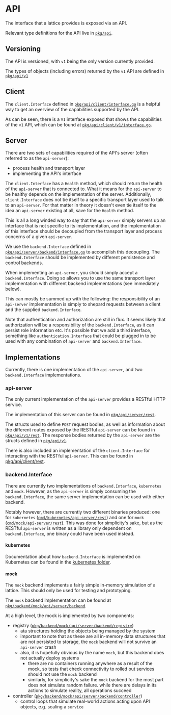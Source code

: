 # API

The interface that a lattice provides is exposed via an API.

Relevant type definitions for the API live in [`pkg/api`](../../pkg/api).

## Versioning 

The API is versioned, with `v1` being the only version currently provided.

The types of objects (including errors) returned by the `v1` API are defined in [`pkg/api/v1`](../../pkg/api/v1)

## Client

The `client.Interface` defined in [`pkg/api/client/interface.go`](../../pkg/api/client/interface.go) is a helpful way to get an overview of the capabilities supported by the API.

As can be seen, there is a `V1` interface exposed that shows the capabilities of the `v1` API, which can be found at [`pkg/api/client/v1/interface.go`](../../pkg/api/client/v1/interface.go).

## Server

There are two sets of capabilities required of the API's server (often referred to as the `api-server`):

- process health and transport layer
- implementing the API's interface

The `client.Interface` has a `Health` method, which should return the health of the `api-server` that is connected to. What it means for the `api-server` to be healthy depends on the implementation of the server. Additionally, `client.Interface` does not tie itself to a specific transport layer used to talk to an `api-server`. For that matter in theory it doesn't even tie itself to the idea an `api-server` existing at all, save for the `Health` method.

This is all a long winded way to say that the `api-server` simply servers up an interface that is not specific to its implementation, and the implementation of this interface should be decoupled from the transport layer and process concerns of a given `api-server`.

We use the `backend.Interface` defined in [`pkg/api/server/backend/interface.go`](../../pkg/api/server/backend/interface.go) to accomplish this decoupling. The `backend.Interface` should be implemented by different persistence and control backends. 

When implementing an `api-server`, you should simply accept a `backend.Interface`. Doing so allows you to use the same transport layer implementation with different backend implementations (see immediately below).

This can mostly be summed up with the following: the responsibility of an `api-server` implementation is simply to shepard requests between a client and the supplied `backend.Interface`.

Note that authentication and authorization are still in flux. It seems likely that authorization will be a responsibility of the `backend.Interface`, as it can persist role information etc. It's possible that we add a third interface, something like `authentication.Interface` that could be plugged in to be used with any combination of `api-server` and `backend.Interface`.

## Implementations

Currently, there is one implementation of the `api-server`, and two `backend.Interface` implementations.

### api-server

The only current implementation of the `api-server` provides a RESTful HTTP service. 

The implementation of this server can be found in [`pkg/api/server/rest`](../../pkg/api/server/rest).

The structs used to define `POST` request bodies, as well as information about the different routes exposed by the RESTful `api-server` can be found in [`pkg/api/v1/rest`](../../pkg/api/v1/rest). The response bodies returned by the `api-server` are the structs defined in [`pkg/api/v1`](../../pkg/api/v1).

There is also included an implementation of the `client.Interface` for interacting with the RESTful `api-server`. This can be found in [pkg/api/client/rest](../../pkg/api/client/rest).

### backend.Interface

There are currently two implementations of `backend.Interface`, `kubernetes` and `mock`. However, as the `api-server` is simply consuming the `backend.Interface`, the same server implementation can be used with either backend.

Notably however, there are currently two different binaries produced: one for `kubernetes` ([`cmd/kubernetes/api-server/rest`](../../cmd/kubernetes/api-server/rest)) and one for `mock` ([`cmd/mock/api-server/rest`](../../cmd/mock/api-server/rest)). This was done for simplicity's sake, but as the RESTful `api-server` is written as a library only dependent on `backend.Interface`, one binary could have been used instead.

#### kubernetes

Documentation about how `backend.Interface` is implemented on Kubernetes can be found in the [kubernetes folder](kubernetes).

#### mock

The `mock` backend implements a fairly simple in-memory simulation of a lattice. This should only be used for testing and prototyping.

The `mock` backend implementation can be found at [`pkg/backend/mock/api/server/backend`](../../pkg/backend/mock/api/server/backend).

At a high level, the mock is implemented by two components:
- registry ([`pkg/backend/mock/api/server/backend/registry`](../../pkg/backend/mock/api/server/backend/registry))
  - ata structures holding the objects being managed by the system
  - important to note that as these are all in-memory data structures that are not persisted to storage, the `mock` backend will not survive an `api-server` crash
  - also, it is hopefully obvious by the name `mock`, but this backend does not actually deploy systems
    - there are no containers running anywhere as a result of the mock, so tests that check connectivity to rolled out services should not use the `mock` backend
    - similarly, for simplicity's sake the `mock` backend for the most part does not simulate random failure. while there are delays in its actions to simulate reality, all operations succeed
- controller ([`pkg/backend/mock/api/server/backend/controller`](../../pkg/backend/mock/api/server/backend/controller))
  - control loops that simulate real-world actions acting upon API objects, e.g. scaling a `service`
  